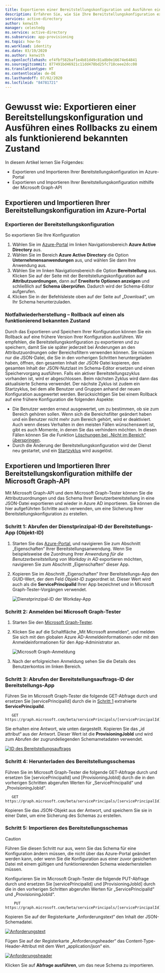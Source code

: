 ```yaml
---
title: Exportieren einer Bereitstellungskonfiguration und Ausführen eines Rollbacks zu einem als funktionierend bekannten Zustand zur Notfallwiederherstellung
description: Erfahren Sie, wie Sie Ihre Bereitstellungskonfiguration exportieren und einen Rollback auf einen als funktionierend bekannten Zustand zur Notfallwiederherstellung ausführen.
services: active-directory
author: kenwith
manager: celestedg
ms.service: active-directory
ms.subservice: app-provisioning
ms.topic: how-to
ms.workload: identity
ms.date: 03/19/2020
ms.author: kenwith
ms.openlocfilehash: ef4fbf582baf1e4b81d49c81a8b0e16674e64841
ms.sourcegitcommit: 877491bd46921c11dd478bd25fc718ceee2dcc08
ms.translationtype: HT
ms.contentlocale: de-DE
ms.lasthandoff: 07/02/2020
ms.locfileid: "84781721"
---
```

# <a name="how-to-export-provisioning-configuration-and-roll-back-to-a-known-good-state"></a>Gewusst wie: Exportieren einer Bereitstellungskonfiguration und Ausführen eines Rollbacks zu einem als funktionierend bekannten Zustand

In diesem Artikel lernen Sie Folgendes:

- Exportieren und Importieren Ihrer Bereitstellungskonfiguration im Azure-Portal
- Exportieren und Importieren Ihrer Bereitstellungskonfiguration mithilfe der Microsoft Graph-API

## <a name="export-and-import-your-provisioning-configuration-from-the-azure-portal"></a>Exportieren und Importieren Ihrer Bereitstellungskonfiguration im Azure-Portal

### <a name="export-your-provisioning-configuration"></a>Exportieren der Bereitstellungskonfiguration

So exportieren Sie Ihre Konfiguration

1. Wählen Sie im [Azure-Portal](https://portal.azure.com/) im linken Navigationsbereich **Azure Active Directory** aus.
1. Wählen Sie im Bereich **Azure Active Directory** die Option **Unternehmensanwendungen** aus, und wählen Sie dann Ihre Anwendung aus.
1. Wählen Sie im linken Navigationsbereich die Option **Bereitstellung** aus. Klicken Sie auf der Seite mit der Bereitstellungskonfiguration auf **Attributzuordnungen**, dann auf **Erweiterte Optionen anzeigen** und schließlich auf **Schema überprüfen**. Dadurch wird der Schema-Editor aufgerufen.
1. Klicken Sie in der Befehlsleiste oben auf der Seite auf „Download“, um Ihr Schema herunterzuladen.

### <a name="disaster-recovery---roll-back-to-a-known-good-state"></a>Notfallwiederherstellung – Rollback auf einen als funktionierend bekannten Zustand

Durch das Exportieren und Speichern Ihrer Konfiguration können Sie ein Rollback auf eine frühere Version Ihrer Konfiguration ausführen. Wir empfehlen, die Bereitstellungskonfiguration zu exportieren und zu speichern, damit Sie sie später jederzeit bei Änderungen an den Attributzuordnungen oder Bereichsfiltern verwenden können. Sie müssen nur die JSON-Datei, die Sie in den vorherigen Schritten heruntergeladen haben, öffnen, den gesamten Inhalt der JSON-Datei kopieren, den gesamten Inhalt der JSON-Nutzlast im Schema-Editor ersetzen und einen Speichervorgang ausführen. Falls ein aktiver Bereitstellungszyklus vorhanden ist, wird er abgeschlossen. Beim nächsten Zyklus wird dann das aktualisierte Schema verwendet. Der nächste Zyklus ist zudem ein Startzyklus, bei dem alle Benutzer und Gruppen anhand der neuen Konfiguration ausgewertet werden. Berücksichtigen Sie bei einem Rollback auf eine frühere Konfiguration die folgenden Aspekte:

- Die Benutzer werden erneut ausgewertet, um zu bestimmen, ob sie zum Bereich gehören sollen. Wenn sich die Bereichsfilter geändert haben und ein Benutzer nicht mehr zum Bereich gehört, wird er deaktiviert. Auch wenn dieses Verhalten in den meisten Fällen wünschenswert ist, gibt es auch Momente, in denen Sie das verhindern möchten. In diesen Fällen können Sie die Funktion [Löschungen bei „Nicht im Bereich“ überspringen](https://docs.microsoft.com/azure/active-directory/app-provisioning/skip-out-of-scope-deletions). 
- Durch die Änderung der Bereitstellungskonfiguration wird der Dienst neu gestartet, und ein [Startzyklus](https://docs.microsoft.com/azure/active-directory/app-provisioning/how-provisioning-works#provisioning-cycles-initial-and-incremental) wird ausgelöst.

## <a name="export-and-import-your-provisioning-configuration-by-using-the-microsoft-graph-api"></a>Exportieren und Importieren Ihrer Bereitstellungskonfiguration mithilfe der Microsoft Graph-API

Mit Microsoft Graph-API und dem Microsoft Graph-Tester können Sie die Attributzuordnungen und das Schema Ihrer Benutzerbereitstellung in eine JSON-Datei exportieren und wieder in Azure AD importieren. Sie können die hier aufgeführten Schritte auch verwenden, um eine Sicherung Ihrer Bereitstellungskonfiguration zu erstellen.

### <a name="step-1-retrieve-your-provisioning-app-service-principal-id-object-id"></a>Schritt 1: Abrufen der Dienstprinzipal-ID der Bereitstellungs-App (Objekt-ID)

1. Starten Sie das [Azure-Portal](https://portal.azure.com), und navigieren Sie zum Abschnitt „Eigenschaften“ Ihrer Bereitstellungsanwendung. Wenn Sie beispielsweise die Zuordnung Ihrer *Anwendung für die Benutzerbereitstellung von Workday in AD* exportieren möchten, navigieren Sie zum Abschnitt „Eigenschaften“ dieser App.
1. Kopieren Sie im Abschnitt „Eigenschaften“ Ihrer Bereitstellungs-App den GUID-Wert, der dem Feld *Objekt-ID* zugeordnet ist. Dieser Wert wird auch als die **ServicePrincipalId** Ihrer App bezeichnet und in Microsoft Graph-Tester-Vorgängen verwendet.

   ![Dienstprinzipal-ID der Workday-App](./media/export-import-provisioning-configuration/wd_export_01.png)

### <a name="step-2-sign-into-microsoft-graph-explorer"></a>Schritt 2: Anmelden bei Microsoft Graph-Tester

1. Starten Sie den [Microsoft Graph-Tester](https://developer.microsoft.com/graph/graph-explorer).
1. Klicken Sie auf die Schaltfläche „Mit Microsoft anmelden“, und melden Sie sich mit den globalen Azure AD-Anmeldeinformationen oder mit den Anmeldeinformationen für den App-Administrator an.

    ![Microsoft Graph-Anmeldung](./media/export-import-provisioning-configuration/wd_export_02.png)

1. Nach der erfolgreichen Anmeldung sehen Sie die Details des Benutzerkontos im linken Bereich.

### <a name="step-3-retrieve-the-provisioning-job-id-of-the-provisioning-app"></a>Schritt 3: Abrufen der Bereitstellungsauftrags-ID der Bereitstellungs-App

Führen Sie im Microsoft Graph-Tester die folgende GET-Abfrage durch und ersetzen Sie [servicePrincipalId] durch die in [Schritt 1](#step-1-retrieve-your-provisioning-app-service-principal-id-object-id) extrahierte **ServicePrincipalId**.

```http
   GET https://graph.microsoft.com/beta/servicePrincipals/[servicePrincipalId]/synchronization/jobs
```

Sie erhalten eine Antwort, wie unten dargestellt. Kopieren Sie das „id attribut“ aus der Antwort. Dieser Wert ist die **ProvisioningJobId** und wird zum Abrufen der zugrundeliegenden Schemametadaten verwendet.

   [![ID des Bereitstellungsauftrags](./media/export-import-provisioning-configuration/wd_export_03.png)](./media/export-import-provisioning-configuration/wd_export_03.png#lightbox)

### <a name="step-4-download-the-provisioning-schema"></a>Schritt 4: Herunterladen des Bereitstellungsschemas

Führen Sie im Microsoft Graph-Tester die folgende GET-Abfrage durch und ersetzen Sie [servicePrincipalId] und [ProvisioningJobId] durch die in den vorherigen Schritten abgerufen Werten für „ServicePrincipalId“ und „ProvisioningJobId“.

```http
   GET https://graph.microsoft.com/beta/servicePrincipals/[servicePrincipalId]/synchronization/jobs/[ProvisioningJobId]/schema
```

Kopieren Sie das JSON-Objekt aus der Antwort, und speichern Sie sie in einer Datei, um eine Sicherung des Schemas zu erstellen.

### <a name="step-5-import-the-provisioning-schema"></a>Schritt 5: Importieren des Bereitstellungsschemas

> [!CAUTION]
> Führen Sie diesen Schritt nur aus, wenn Sie das Schema für eine Konfiguration ändern müssen, die nicht über das Azure-Portal geändert werden kann, oder wenn Sie die Konfiguration aus einer zuvor gesicherten Datei mit einem gültigen und funktionierenden Schema wiederherstellen müssen.

Konfigurieren Sie im Microsoft Graph-Tester die folgende PUT-Abfrage durch und ersetzen Sie [servicePrincipalId] und [ProvisioningJobId] durch die in den vorherigen Schritten abgerufen Werten für „ServicePrincipalId“ und „ProvisioningJobId“.

```http
    PUT https://graph.microsoft.com/beta/servicePrincipals/[servicePrincipalId]/synchronization/jobs/[ProvisioningJobId]/schema
```

Kopieren Sie auf der Registerkarte „Anforderungstext“ den Inhalt der JSON-Schemadatei.

   [![Anforderungstext](./media/export-import-provisioning-configuration/wd_export_04.png)](./media/export-import-provisioning-configuration/wd_export_04.png#lightbox)

Fügen Sie auf der Registerkarte „Anforderungsheader“ das Content-Type-Header-Attribut mit dem Wert „application/json“ ein.

   [![Anforderungsheader](./media/export-import-provisioning-configuration/wd_export_05.png)](./media/export-import-provisioning-configuration/wd_export_05.png#lightbox)

Klicken Sie auf **Abfrage ausführen**, um das neue Schema zu importieren.

